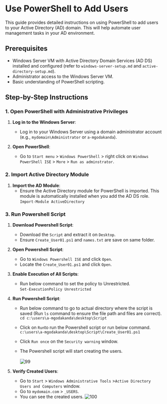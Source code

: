 # Use PowerShell to Add Users

This guide provides detailed instructions on using PowerShell to add users to your Active Directory (AD) domain. This will help automate user management tasks in your AD environment.

## Prerequisites

- Windows Server VM with Active Directory Domain Services (AD DS) installed and configured (refer to `windows-server-setup.md` and `active-directory-setup.md`).
- Administrator access to the Windows Server VM.
- Basic understanding of PowerShell scripting.

## Step-by-Step Instructions

### 1. Open PowerShell with Administrative Privileges

1. **Log in to the Windows Server**:
   - Log in to your Windows Server using a domain administrator account (e.g., `mydomain\Administrator` or `a-mgodakanda`).

2. **Open PowerShell**:
   - Go to `Start menu` > `Windows PowerShell` >  right click on `Windows PowerShell ISE` > `More` > `Run as adminstrator`.

### 2. Import Active Directory Module

1. **Import the AD Module**:
   - Ensure the Active Directory module for PowerShell is imported. This module is automatically installed when you add the AD DS role.<br>
   `Import-Module ActiveDirectory`

### 3. Run Powershell Script

1. **Download Powershell Script**:
   - Download the `Script` and extract it on `Desktop`.
   - Ensure `Create_User01.ps1` and `names.txt` are save on same folder.

2. **Open Powershell Script**:
   - Go to `Windows Powershell ISE` and click `Open`.
   - Locate the `Create_User01.ps1` and click `Open`.

3. **Enable Execution of All Scripts**:
   - Run below command to set the policy to Unrestricted.<br>
   `Set-ExecutionPolicy Unrestricted`

4. **Run Powershell Script**:
   - Run below command to go to actual directory where the script is saved (Run `ls` command to ensure the file path and files are correct). <br>
   `cd c:\users\a-mgodakanda\desktop\Script`

   - Click on `Run`to run the Powershell script or run below command.<br>
   `c:\users\a-mgodakanda\desktop\Script\Create_User01.ps1`

   - Click `Run once` on the `Security warning` window.
   - The Powershell script will start creating the users. <br><br>
   ![99](https://github.com/MenakaGodakanda/Home-lab-active-directory/assets/156875412/b98f5cc3-f0b2-44c7-9c58-3c8b70599855)


5. **Verify Created Users**:
   - Go to `Start` > `Windows Administrative Tools` >`Active Directory Users and Computers` window.
   - Go to `mydomain.com` > `_USERS`.
   - You can see the created users.
   ![100](https://github.com/MenakaGodakanda/Home-lab-active-directory/assets/156875412/2e2373ca-7e7c-4478-9132-f47bab16401a)











